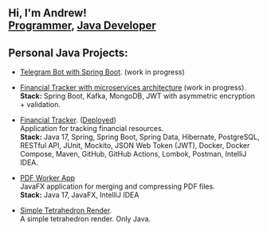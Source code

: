 <h2>
    Hi, I'm Andrew!
    <br/> 
    <a href="https://github.com/andreichernetskii">Programmer</a>, 
    <a href="http://linkedin.com/in/andrzej-chernetskii-6b8520102">Java Developer</a>
</h2> 

<h2>
  Personal Java Projects:
</h2>

- [Telegram Bot with Spring Boot](https://github.com/andreichernetskii/Turbo_Drop). (work in progress)

- [Financial Tracker with microservices architecture](https://github.com/andreichernetskii/Financial_Tracker_Microsercvices) (work in progress).
      <br/> <b>Stack:</b> Spring Boot, Kafka, MongoDB, JWT with asymmetric encryption + validation.

- [Financial Tracker](https://github.com/andreichernetskii/FinTrackerFrontEnd). ([Deployed](http://23.94.117.251:8081/))
    <br/> Application for tracking financial resources.
    <br/> <b>Stack:</b> Java 17, Spring, Spring Boot, Spring Data, Hibernate, PostgreSQL, RESTful API, JUnit, Mockito, JSON Web Token (JWT), Docker, Docker Compose, Maven, GitHub, GitHub Actions, Lombok, Postman, IntelliJ IDEA.

- [PDF Worker App](https://github.com/andreichernetskii/PDF_Worker_App)
  <br/> JavaFX application for merging and compressing PDF files.
  <br/> <b>Stack:</b> Java 17, JavaFX, IntelliJ IDEA

- [Simple Tetrahedron Render](https://github.com/andreichernetskii/TetrahedronSimpleRender).
  <br/> A simple tetrahedron render. Only Java. 
